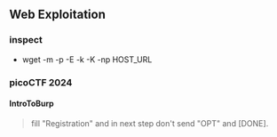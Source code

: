 ## Web Exploitation

### inspect
  - wget -m -p -E -k -K -np HOST_URL



### picoCTF 2024
#### IntroToBurp
> fill "Registration" and in next step don't send "OPT" and [DONE].